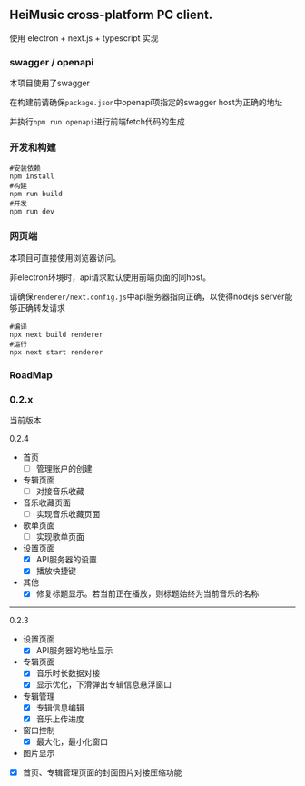 HeiMusic cross-platform PC client.
---

使用 electron + next.js + typescript 实现

### swagger / openapi
本项目使用了swagger

在构建前请确保`package.json`中openapi项指定的swagger host为正确的地址

并执行`npm run openapi`进行前端fetch代码的生成

### 开发和构建

```
#安装依赖
npm install
#构建
npm run build
#开发
npm run dev
```

### 网页端

本项目可直接使用浏览器访问。

非electron环境时，api请求默认使用前端页面的同host。

请确保`renderer/next.config.js`中api服务器指向正确，以使得nodejs server能够正确转发请求

```
#编译
npx next build renderer
#运行
npx next start renderer
```

### RoadMap

### 0.2.x

当前版本

0.2.4

- 首页
  - [ ] 管理账户的创建
- 专辑页面
  - [ ] 对接音乐收藏
- 音乐收藏页面
  - [ ] 实现音乐收藏页面
- 歌单页面
  - [ ] 实现歌单页面
- 设置页面
  - [x] API服务器的设置
  - [x] 播放快捷键
- 其他
  - [x] 修复标题显示。若当前正在播放，则标题始终为当前音乐的名称
---

0.2.3 

- 设置页面
  - [x] API服务器的地址显示
- 专辑页面
  - [x] 音乐时长数据对接
  - [x] 显示优化，下滑弹出专辑信息悬浮窗口
- 专辑管理
  - [x] 专辑信息编辑
  - [x] 音乐上传进度
- 窗口控制
  - [x] 最大化，最小化窗口
- 图片显示
- [x] 首页、专辑管理页面的封面图片对接压缩功能